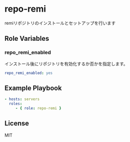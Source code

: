 repo-remi
=========

remiリポジトリのインストールとセットアップを行います


Role Variables
--------------

### repo_remi_enabled

インストール後にリポジトリを有効化するか否かを指定します。

```yaml
repo_remi_enabled: yes
```

Example Playbook
----------------

```yaml
- hosts: servers
  roles:
     - { role: repo-remi }
```


License
-------

MIT
